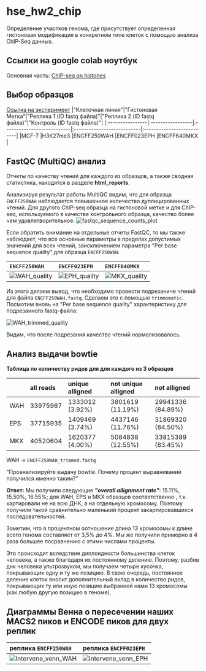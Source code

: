 # hse_hw2_chip
Определение участков генома, где присутствует определенная гистоновая модификация в конкретном типе клеток с помощью анализа ChIP-Seq данных.

## Ссылки на google colab ноутбук
Основная часть: [ChIP-seq on histones]()

## Выбор образцов 
[Ссылка на эксперимент](https://www.encodeproject.org/experiments/ENCSR999WHE/)
|"Клеточная линия"|"Гистоновая Метка"|"Реплика 1 (ID fastq файла)"|"Реплика 2 (ID fastq файла)"|"Контроль (ID fastq файла)"|
|:----------------|:-----------------|:---------------------------|:---------------------------|:--------------------------|
|MCF-7            |H3K27me3          |ENCFF250WAH                 |ENCFF023EPH                 |ENCFF640MKX                |

## FastQC (MultiQC) анализ 
Отчеты по качеству чтений для каждого из образцов, а также сводная статистика, находятся в разделе **html_reports**.

Анализируя результат работы MultiQC видим, что для образца `ENCFF250WAH` наблюдается повышенное количество дуплицированных чтений. Для другого ChIP-seq образца на гистоновой метке и для ChIP-seq, используемого в качестве контрольного образца, качество более чем удовлетворительное. 
![fastqc_sequence_counts_plot](https://user-images.githubusercontent.com/60792064/157739763-11b7686f-5924-419e-a4b3-8d7ece79d07b.png)

Если обратить внимание на отдельные отчеты FastQC, то мы также наблюдает, что все основные параметры в пределах допустимых значений для всех чтений, заисключением параметра "Per base sequence quality" для образца `ENCFF250WAH`.

|`ENCFF250WAH`|`ENCFF023EPH`|`ENCFF640MKX`|
|:--------------------|:-----------------|:------------------|
|![WAH_quality](https://user-images.githubusercontent.com/60792064/157741052-12aa4d30-6068-44e9-96fe-0f634241ae99.png)|![EPH_quality](https://user-images.githubusercontent.com/60792064/157741096-0342de3c-9962-478f-a2a9-72eca3b4e375.png)|![MKX_quality](https://user-images.githubusercontent.com/60792064/157741141-3f935413-d223-4724-a6c0-2b8c76d5e54b.png)|

Из этого делаем вывод, что необходимо провести подрезаниче чтений для файла `ENCFF250WAH.fastq`. Сделаем это с помощью `trimmomatic`. 
Посмотим вновь на "Per base sequence quality" характеристику для подрезанного fastq-файла: 

![WAH_trimmed_quality](https://user-images.githubusercontent.com/60792064/157741952-3bb6c6e7-98a9-491e-87b3-168f13265c97.png)

Видим, что после подрезания качество чтений нормализовалось.

## Анализ выдачи bowtie
**Таблица по количеству ридов для для каждого из 3 образцов**

|   |  all reads  |  unique alligned  |  not unique alligned |  not alligned    |
|:--|:------------|:------------------|:---------------------|:-----------------|
|WAH|33975967     |1333012 (3.92%)    |3801619 (11.19%)      |29941336 (84.89%) |
|EPS|37715935     |1409469 (3.74%)    |4437146 (11.76%)      |31869320 (84.50%) |
|MKX|40520604     |1620377 (4.00%)    |5084838 (12.55%)      |33815389 (83.45%) |

WAH -> `ENCFF250WAH_trimmed.fastq`

"Проанализируйте выдачу bowtie. Почему процент выравниваний получился именно таким?"

**Ответ:**  Мы получили следующие ***"overall allignment rate"***: 15.11%, 15.50%, 16.55%; для WAH, EPS и MKX образцов соответственно , т.к. картировали не на всю ДНК, а на отдельную хромосому. Поэтому получили такой сравнительно маленький процент закартировавшихся последовательностей. 

Заметим, что в процентном оотношение длина 13 хромосомы к длине всего генома составляет от 3,5% до 4%. Мы же получили примерно в 4 раза большее посравнению с этими числами проценты. 

Это происходит вследствие диплоидности большинства клеток человека, а также благодаря их постоянному делению. Поэтому, разбив днк человека ультрозвуком, мы получаем четыре кусочка, покрывающих одну и ту же позицию. В свою очередь, постоянное деление клеток вносит дополнительный вклад в количество ридов, покрывающих ту или иную позицию выбранной нами 13 хромосомы (как любую другую позицию в геноме). 

## Диаграммы Венна о пересечении наших MACS2 пиков и ENCODE пиков для двух реплик

|реплика `ENCFF250WAH `|реплика `ENCFF023EPH `|
|:---------------------|:---------------------|
|![Intervene_venn_WAH](https://user-images.githubusercontent.com/60792064/157751315-a114a886-d450-4ef9-9ea2-32b47b1e542f.png)|![Intervene_venn_EPH](https://user-images.githubusercontent.com/60792064/157751338-1218c62c-6a45-4842-8634-e8ff27260eb7.png)|

